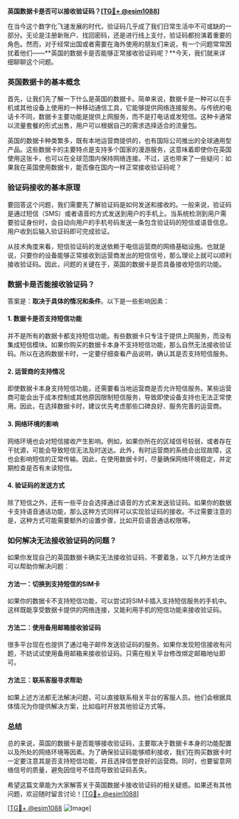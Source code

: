 **英国数据卡是否可以接收验证码？[[TG💪+ @esim1088](https://t.me/s/esim1088)]**

在当今这个数字化飞速发展的时代，验证码几乎成了我们日常生活中不可或缺的一部分。无论是注册新账户、找回密码，还是进行线上支付，验证码都扮演着重要的角色。然而，对于经常出国或者需要在海外使用的朋友们来说，有一个问题常常困扰着他们——**英国的数据卡是否能够正常接收验证码呢？**今天，我们就来详细聊聊这个问题。

### 英国数据卡的基本概念

首先，让我们先了解一下什么是英国的数据卡。简单来说，数据卡是一种可以在手机或其他设备上使用的一种移动通信工具，它能够提供网络连接服务。与传统的电话卡不同，数据卡主要功能是提供上网服务，而不是打电话或发短信。这种卡通常以流量套餐的形式出售，用户可以根据自己的需求选择适合的流量包。

英国的数据卡种类繁多，既有本地运营商提供的，也有国际公司推出的全球通用型产品。这些数据卡的主要特点是支持多个国家的漫游服务，这意味着即使你在英国使用这张卡，也可以在全球范围内保持网络连接。不过，这也带来了一些疑问：如果我在英国使用数据卡，能否像在国内一样正常接收验证码呢？

### 验证码接收的基本原理

要回答这个问题，我们需要先了解验证码是如何发送和接收的。一般来说，验证码是通过短信（SMS）或者语音的方式发送到用户的手机上。当系统检测到用户需要验证身份时，会自动向用户的手机号码发送一条包含验证码的短信或语音信息。用户收到后输入验证码即可完成验证。

从技术角度来看，短信验证码的发送依赖于电信运营商的网络基础设施。也就是说，只要你的设备能够正常接收到运营商发出的短信信号，那么理论上就可以顺利接收验证码。因此，问题的关键在于，英国的数据卡是否具备接收短信的功能。

### 数据卡是否能接收验证码？

答案是：**取决于具体的情况和条件**。以下是一些影响因素：

#### 1. **数据卡是否支持短信功能**
并不是所有的数据卡都支持短信功能。有些数据卡只专注于提供上网服务，而没有集成短信模块。如果你购买的数据卡本身不支持短信功能，那么自然无法接收验证码。所以在选购数据卡时，一定要仔细查看产品说明，确认其是否支持短信服务。

#### 2. **运营商的支持情况**
即使数据卡本身支持短信功能，还需要看当地运营商是否允许短信服务。某些运营商可能会出于成本控制或其他原因限制短信服务，导致即使设备支持也无法正常使用。因此，在选择数据卡时，建议优先考虑那些口碑良好、服务完善的运营商。

#### 3. **网络环境的影响**
网络环境也会对短信接收产生影响。例如，如果你所在的区域信号较弱，或者存在干扰源，可能会导致短信无法及时送达。此外，有时运营商的系统会出现故障，这也会影响短信的正常传输。因此，在使用数据卡时，尽量确保网络环境稳定，并定期检查是否有未读短信。

#### 4. **验证码的发送方式**
除了短信之外，还有一些平台会选择通过语音的方式来发送验证码。如果你的数据卡支持语音通话功能，那么这种方式同样可以实现验证码的接收。不过需要注意的是，这种方式可能需要额外的设置步骤，比如开启语音通话权限等。

### 如何解决无法接收验证码的问题？

如果你发现自己的英国数据卡确实无法接收验证码，不要着急，以下几种方法或许可以帮助你解决问题：

#### 方法一：切换到支持短信的SIM卡
如果你的数据卡不支持短信功能，可以尝试将SIM卡插入支持短信服务的手机中。这样既能享受数据卡提供的网络连接，又能利用手机的短信功能来接收验证码。

#### 方法二：使用备用邮箱接收验证码
很多平台现在也提供了通过电子邮件发送验证码的服务。如果你发现短信接收有问题，不妨试试使用备用邮箱来接收验证码。只需在相关平台修改绑定邮箱地址即可。

#### 方法三：联系客服寻求帮助
如果上述方法都无法解决问题，可以直接联系相关平台的客服人员。他们会根据具体情况为你提供解决方案，比如临时开放其他验证方式等。

### 总结

总的来说，英国的数据卡是否能够接收验证码，主要取决于数据卡本身的功能配置以及所处的网络环境等因素。为了确保验证码能够顺利接收，我们在购买数据卡时一定要注意其是否支持短信功能，并且选择信誉良好的运营商。同时，也要留意网络信号的质量，避免因信号不佳而导致验证码丢失。

希望这篇文章能为大家解答关于英国数据卡接收验证码的相关疑惑。如果还有其他问题，欢迎随时留言讨论！[[TG💪+ @esim1088](https://t.me/s/esim1088)]

[[TG💪+ @esim1088](https://t.me/s/esim1088) ![Image](https://i.postimg.cc/4NQfJmqS/Snipaste-2025-05-13-00-14-12.png)]